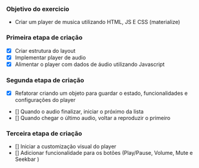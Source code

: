 ### Objetivo do exercicio

- Criar um player de musica utilizando HTML, JS E CSS (materialize)

### Primeira etapa de criação

- [x] Criar estrutura do layout 
- [x] Implementar player de audio 
- [x] Alimentar o player com dados de áudio utilizando Javascript

### Segunda etapa de criação

- [x] Refatorar criando um objeto para guardar o estado, funcionalidades e configurações do player
- [] Quando o audio finalizar, iniciar o próximo da lista
- [] Quando chegar o último audio, voltar a reproduzir o primeiro

### Terceira etapa de criação

- [] Iniciar a customização visual do player
- [] Adicionar funcionalidade para os botões (Play/Pause, Volume, Mute e Seekbar )

